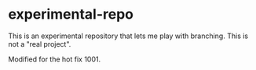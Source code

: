 # experimental-repo
This is an experimental repository that lets me play with branching. This is not a "real project".


Modified for the hot fix 1001.



